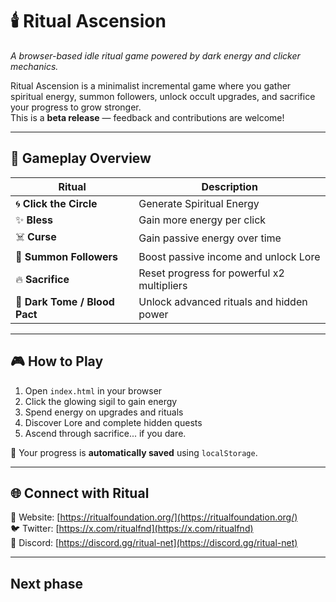 # 🕯️ Ritual Ascension

*A browser-based idle ritual game powered by dark energy and clicker mechanics.*

Ritual Ascension is a minimalist incremental game where you gather spiritual energy, summon followers, unlock occult upgrades, and sacrifice your progress to grow stronger.  
This is a **beta release** — feedback and contributions are welcome!

---

## 📜 Gameplay Overview

| Ritual | Description |
|--------|-------------|
| 🌀 **Click the Circle** | Generate Spiritual Energy |
| ✨ **Bless** | Gain more energy per click |
| ☠️ **Curse** | Gain passive energy over time |
| 👥 **Summon Followers** | Boost passive income and unlock Lore |
| 🔥 **Sacrifice** | Reset progress for powerful x2 multipliers |
| 📖 **Dark Tome / Blood Pact** | Unlock advanced rituals and hidden power |

---

## 🎮 How to Play

1. Open `index.html` in your browser  
2. Click the glowing sigil to gain energy  
3. Spend energy on upgrades and rituals  
4. Discover Lore and complete hidden quests  
5. Ascend through sacrifice... if you dare.

💾 Your progress is **automatically saved** using `localStorage`.

---

## 🌐 Connect with Ritual

🔗 Website: [https://ritualfoundation.org/](https://ritualfoundation.org/)  
🐦 Twitter: [https://x.com/ritualfnd](https://x.com/ritualfnd)  
💬 Discord: [https://discord.gg/ritual-net](https://discord.gg/ritual-net)

---

## Next phase


